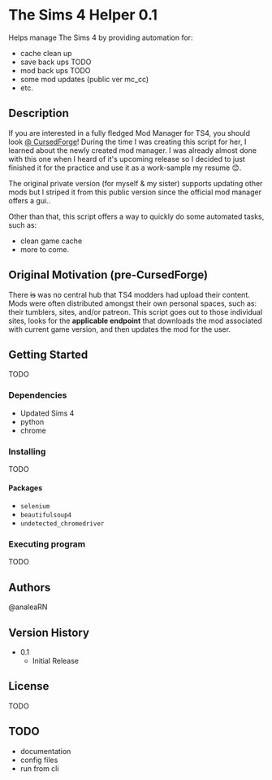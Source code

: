 # The Sims 4 Helper 0.1

Helps manage The Sims 4 by providing automation for:
- cache clean up
- save back ups TODO
- mod back ups TODO
- some mod updates (public ver mc_cc)
- etc.

## Description

If you are interested in a fully fledged Mod Manager for TS4, 
you should look [@ CursedForge](https://thesims4.curseforge.com)! 
During the time I was creating this script for her, I learned about the newly created mod manager. I was already almost done with this one when I heard of it's upcoming release so I decided to just finished it for the practice and use it as a work-sample my resume 😊.

The original private version (for myself & my sister) supports updating other mods but I striped it from this public version since the official mod manager offers a gui..

Other than that, this script offers a way to quickly do some automated tasks, such as:
- clean game cache
- more to come.

## Original Motivation (pre-CursedForge)

There ~~is~~ was no central hub that TS4 modders had upload their content. 
Mods were often distributed amongst their own personal spaces, such as: their tumblers, sites, and/or patreon. 
This script goes out to those individual sites, looks for the **applicable endpoint** that downloads the mod associated with current game version, and then updates the mod for the user.

## Getting Started

TODO

### Dependencies

- Updated Sims 4
- python
- chrome

### Installing

TODO

#### Packages

- `selenium`
- `beautifulsoup4`
- `undetected_chromedriver`

### Executing program

TODO

## Authors

@analeaRN

## Version History

* 0.1
    * Initial Release

## License

TODO

## TODO

- documentation
- config files
- run from cli

